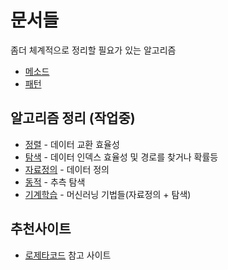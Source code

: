 # 문서들

좀더 체계적으로 정리할 필요가 있는 알고리즘

- [메소드](/Algorithm/Method.md)
- [패턴](/Algorithm/Pattern.md)

## 알고리즘 정리 (작업중)

- [정렬](/Algorithm/Sort.md) - 데이터 교환 효율성
- [탐색](/Algorithm/Search.md) - 데이터 인덱스 효율성 및 경로를 찾거나 확률등
- [자료정의](/Algorithm/Structure.md) - 데이터 정의
- [동적](/Algorithm/Dynamic.md) - 추측 탐색
- [기계학습](/Algorithm/AI.md) - 머신러닝 기법들(자료정의 + 탐색)

## 추천사이트

- [로제타코드](https://rosettacode.org/) 참고 사이트
